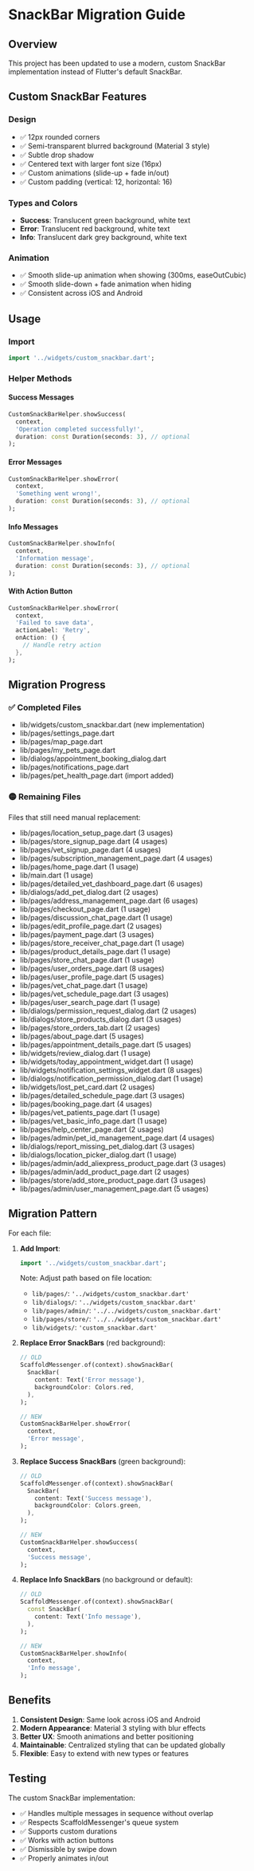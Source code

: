 # SnackBar Migration Guide

## Overview
This project has been updated to use a modern, custom SnackBar implementation instead of Flutter's default SnackBar.

## Custom SnackBar Features

### Design
- ✅ 12px rounded corners
- ✅ Semi-transparent blurred background (Material 3 style)
- ✅ Subtle drop shadow
- ✅ Centered text with larger font size (16px)
- ✅ Custom animations (slide-up + fade in/out)
- ✅ Custom padding (vertical: 12, horizontal: 16)

### Types and Colors
- **Success**: Translucent green background, white text
- **Error**: Translucent red background, white text  
- **Info**: Translucent dark grey background, white text

### Animation
- ✅ Smooth slide-up animation when showing (300ms, easeOutCubic)
- ✅ Smooth slide-down + fade animation when hiding
- ✅ Consistent across iOS and Android

## Usage

### Import
```dart
import '../widgets/custom_snackbar.dart';
```

### Helper Methods

#### Success Messages
```dart
CustomSnackBarHelper.showSuccess(
  context,
  'Operation completed successfully!',
  duration: const Duration(seconds: 3), // optional
);
```

#### Error Messages
```dart
CustomSnackBarHelper.showError(
  context,
  'Something went wrong!',
  duration: const Duration(seconds: 3), // optional
);
```

#### Info Messages
```dart
CustomSnackBarHelper.showInfo(
  context,
  'Information message',
  duration: const Duration(seconds: 3), // optional
);
```

#### With Action Button
```dart
CustomSnackBarHelper.showError(
  context,
  'Failed to save data',
  actionLabel: 'Retry',
  onAction: () {
    // Handle retry action
  },
);
```

## Migration Progress

### ✅ Completed Files
- lib/widgets/custom_snackbar.dart (new implementation)
- lib/pages/settings_page.dart
- lib/pages/map_page.dart
- lib/pages/my_pets_page.dart
- lib/dialogs/appointment_booking_dialog.dart
- lib/pages/notifications_page.dart
- lib/pages/pet_health_page.dart (import added)

### 🟡 Remaining Files
Files that still need manual replacement:
- lib/pages/location_setup_page.dart (3 usages)
- lib/pages/store_signup_page.dart (4 usages)
- lib/pages/vet_signup_page.dart (4 usages)
- lib/pages/subscription_management_page.dart (4 usages)
- lib/pages/home_page.dart (1 usage)
- lib/main.dart (1 usage)
- lib/pages/detailed_vet_dashboard_page.dart (6 usages)
- lib/dialogs/add_pet_dialog.dart (2 usages)
- lib/pages/address_management_page.dart (6 usages)
- lib/pages/checkout_page.dart (1 usage)
- lib/pages/discussion_chat_page.dart (1 usage)
- lib/pages/edit_profile_page.dart (2 usages)
- lib/pages/payment_page.dart (3 usages)
- lib/pages/store_receiver_chat_page.dart (1 usage)
- lib/pages/product_details_page.dart (1 usage)
- lib/pages/store_chat_page.dart (1 usage)
- lib/pages/user_orders_page.dart (8 usages)
- lib/pages/user_profile_page.dart (5 usages)
- lib/pages/vet_chat_page.dart (1 usage)
- lib/pages/vet_schedule_page.dart (3 usages)
- lib/pages/user_search_page.dart (1 usage)
- lib/dialogs/permission_request_dialog.dart (2 usages)
- lib/dialogs/store_products_dialog.dart (3 usages)
- lib/pages/store_orders_tab.dart (2 usages)
- lib/pages/about_page.dart (5 usages)
- lib/pages/appointment_details_page.dart (5 usages)
- lib/widgets/review_dialog.dart (1 usage)
- lib/widgets/today_appointment_widget.dart (1 usage)
- lib/widgets/notification_settings_widget.dart (8 usages)
- lib/dialogs/notification_permission_dialog.dart (1 usage)
- lib/widgets/lost_pet_card.dart (2 usages)
- lib/pages/detailed_schedule_page.dart (3 usages)
- lib/pages/booking_page.dart (4 usages)
- lib/pages/vet_patients_page.dart (1 usage)
- lib/pages/vet_basic_info_page.dart (1 usage)
- lib/pages/help_center_page.dart (2 usages)
- lib/pages/admin/pet_id_management_page.dart (4 usages)
- lib/dialogs/report_missing_pet_dialog.dart (3 usages)
- lib/dialogs/location_picker_dialog.dart (1 usage)
- lib/pages/admin/add_aliexpress_product_page.dart (3 usages)
- lib/pages/admin/add_product_page.dart (2 usages)
- lib/pages/store/add_store_product_page.dart (3 usages)
- lib/pages/admin/user_management_page.dart (5 usages)

## Migration Pattern

For each file:

1. **Add Import**:
   ```dart
   import '../widgets/custom_snackbar.dart';
   ```
   
   Note: Adjust path based on file location:
   - `lib/pages/`: `'../widgets/custom_snackbar.dart'`
   - `lib/dialogs/`: `'../widgets/custom_snackbar.dart'`
   - `lib/pages/admin/`: `'../../widgets/custom_snackbar.dart'`
   - `lib/pages/store/`: `'../../widgets/custom_snackbar.dart'`
   - `lib/widgets/`: `'custom_snackbar.dart'`

2. **Replace Error SnackBars** (red background):
   ```dart
   // OLD
   ScaffoldMessenger.of(context).showSnackBar(
     SnackBar(
       content: Text('Error message'),
       backgroundColor: Colors.red,
     ),
   );
   
   // NEW
   CustomSnackBarHelper.showError(
     context,
     'Error message',
   );
   ```

3. **Replace Success SnackBars** (green background):
   ```dart
   // OLD
   ScaffoldMessenger.of(context).showSnackBar(
     SnackBar(
       content: Text('Success message'),
       backgroundColor: Colors.green,
     ),
   );
   
   // NEW
   CustomSnackBarHelper.showSuccess(
     context,
     'Success message',
   );
   ```

4. **Replace Info SnackBars** (no background or default):
   ```dart
   // OLD
   ScaffoldMessenger.of(context).showSnackBar(
     const SnackBar(
       content: Text('Info message'),
     ),
   );
   
   // NEW
   CustomSnackBarHelper.showInfo(
     context,
     'Info message',
   );
   ```

## Benefits

1. **Consistent Design**: Same look across iOS and Android
2. **Modern Appearance**: Material 3 styling with blur effects
3. **Better UX**: Smooth animations and better positioning
4. **Maintainable**: Centralized styling that can be updated globally
5. **Flexible**: Easy to extend with new types or features

## Testing

The custom SnackBar implementation:
- ✅ Handles multiple messages in sequence without overlap
- ✅ Respects ScaffoldMessenger's queue system
- ✅ Supports custom durations
- ✅ Works with action buttons
- ✅ Dismissible by swipe down
- ✅ Properly animates in/out













